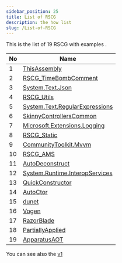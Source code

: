 ```yaml
---
sidebar_position: 25
title: List of RSCG
description: the how list
slug: /List-of-RSCG
---
```


This is the list of 19 RSCG with examples .


| No        | Name  | 
| --------- | ----- | 
|1|[ThisAssembly](/docs/ThisAssembly)|
|2|[RSCG_TimeBombComment](/docs/RSCG_TimeBombComment)|
|3|[System.Text.Json](/docs/System.Text.Json)|
|4|[RSCG_Utils](/docs/RSCG_Utils)|
|5|[System.Text.RegularExpressions](/docs/System.Text.RegularExpressions)|
|6|[SkinnyControllersCommon](/docs/SkinnyControllersCommon)|
|7|[Microsoft.Extensions.Logging](/docs/Microsoft.Extensions.Logging)|
|8|[RSCG_Static](/docs/RSCG_Static)|
|9|[CommunityToolkit.Mvvm](/docs/CommunityToolkit.Mvvm)|
|10|[RSCG_AMS](/docs/RSCG_AMS)|
|11|[AutoDeconstruct](/docs/AutoDeconstruct)|
|12|[System.Runtime.InteropServices](/docs/System.Runtime.InteropServices)|
|13|[QuickConstructor](/docs/QuickConstructor)|
|14|[AutoCtor](/docs/AutoCtor)|
|15|[dunet](/docs/dunet)|
|16|[Vogen](/docs/Vogen)|
|17|[RazorBlade](/docs/RazorBlade)|
|18|[PartiallyApplied](/docs/PartiallyApplied)|
|19|[ApparatusAOT](/docs/ApparatusAOT)|

You can see also the [v1](/docs/v1) 

